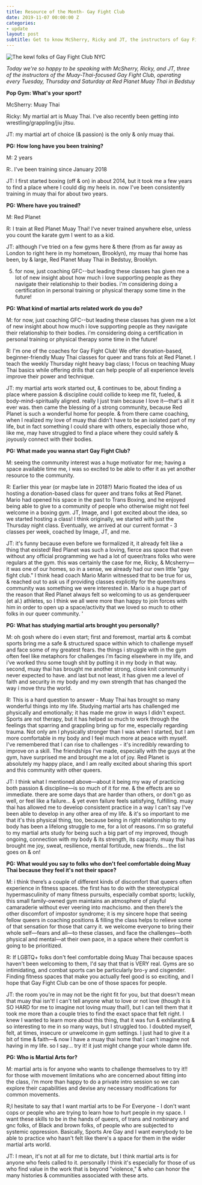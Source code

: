 ```yaml
---
title: Resource of the Month- Gay Fight Club 
date: 2019-11-07 00:00:00 Z
categories:
- update
layout: post
subtitle: Get to know McSherry, Ricky and JT, the instructors of Gay Fight Club!
---
```


![The kewl folks of Gay Fight Club NYC](/assets/)

 _Today we're so happy to be speaking with McSherry, Ricky, and JT, three of the instructors of the Muay-Thai-focused Gay Fight Club, operating every Tuesday, Thursday and Saturday at Red Planet Muay Thai in Bedstuy_
 
 **Pop Gym: What's your sport?**
 
McSherry: Muay Thai 

Ricky: My martial art is Muay Thai. I've also recently been getting into wrestling/grappling/jiu jitsu.

JT: my martial art of choice (& passion) is the only & only muay thai.

**PG: How long have you been training?**

M: 2 years

R:. I've been training since January 2018

JT: I first started boxing (off & on) in about 2014, but it took me a few years to find a place where I could dig my heels in. now I've been consistently training in muay thai for about two years.

**PG: Where have you trained?**

M: Red Planet 

R: I train at Red Planet Muay Thai! I've never trained anywhere else, unless you count the karate gym I went to as a kid.

JT:  although I've tried on a few gyms here & there (from as far away as London to right here in my hometown, Brooklyn), my muay thai home has been, by & large, Red Planet Muay Thai in Bedstuy, Brooklyn. 

5. for now, just coaching GFC--but leading these classes has given me a lot of new insight about how much i love supporting people as they navigate their relationship to their bodies. i'm considering doing a certification in personal training or physical therapy some time in the future!

**PG: What kind of martial arts related work do you do?**

M: for now, just coaching GFC--but leading these classes has given me a lot of new insight about how much i love supporting people as they navigate their relationship to their bodies. i'm considering doing a certification in personal training or physical therapy some time in the future!

R: I'm one of the coaches for Gay Fight Club! We offer donation-based, beginner-friendly Muay Thai classes for queer and trans folx at Red Planet. I teach the weekly Thursday night heavy bag class; I focus on teaching Muay Thai basics while offering drills that can help people of all experience levels improve their power and technique. 

JT: my martial arts work started out, & continues to be, about finding a place where passion & discipline could collide to keep me fit, fueled, & body-mind-spiritually aligned. really I just train because I love it—that's all it ever was. then came the blessing of a strong community, because Red Planet is such a wonderful home for people. & from there came coaching, when I realized my love of muay thai didn't have to be an isolated part of my life, but in fact something I could share with others, especially those who, like me, may have struggled to find a place where they could safely & joyously connect with their bodies.


**PG: What made you wanna start Gay Fight Club?**

M: seeing the community interest was a huge motivator for me; having a space available time me, i was so excited to be able to offer it as yet another resource to the community.

R: Earlier this year (or maybe late in 2018?) Mario floated the idea of us hosting a donation-based class for queer and trans folks at Red Planet. Mario had opened his space in the past to Trans Boxing, and he enjoyed being able to give to a community of people who otherwise might not feel welcome in a boxing gym. JT, Image, and I got excited about the idea, so we started hosting a class! I think originally, we started with just the Thursday night class. Eventually, we arrived at our current format - 3 classes per week, coached by Image, JT, and me.

JT: it's funny because even before we formalized it, it already felt like a thing that existed! Red Planet was such a loving, fierce ass space that even without any official programming we had a lot of queer/trans folks who were regulars at the gym. this was certainly the case for me, Ricky, & Mcsherry—it was one of our homes, so in a sense, we already had our own little "gay fight club." I think head coach Mario Marin witnessed that to be true for us, & reached out to ask us if providing classes explicitly for the queer/trans community was something we were interested in. Mario is a huge part of the reason that Red Planet always felt so welcoming to us as genderqueer (et al.) athletes, so I think we all were more than happy to join forces with him in order to open up a space/activity that we loved so much to other folks in our queer community. '

**PG: What has studying martial arts brought you personally?**

M: oh gosh where do i even start; first and foremost, martial arts & combat sports bring me a safe & structured space within which to challenge myself and face some of my greatest fears. the things i struggle with in the gym often feel like metaphors for challenges i’m facing elsewhere in my life, and i’ve worked thru some tough shit by putting it in my body in that way. second, muay thai has brought me another strong, close knit community i never expected to have. and last but not least, it has given me a level of faith and security in my body and my own strength that has changed the way i move thru the world. 

R: This is a hard question to answer - Muay Thai has brought so many wonderful things into my life. Studying martial arts has challenged me physically and emotionally; it has made me grow in ways I didn't expect. Sports are not therapy, but it has helped so much to work through the feelings that sparring and grappling bring up for me, especially regarding trauma. Not only am I physically stronger than I was when I started, but I am more comfortable in my body and I feel much more at peace with myself. I've remembered that I can rise to challenges - it's incredibly rewarding to improve on a skill. The friendships I've made, especially with the guys at the gym, have surprised me and brought me a lot of joy. Red Planet is absolutely my happy place, and I am really excited about sharing this sport and this community with other queers.

JT: I think what I mentioned above—about it being my way of practicing both passion & discipline—is so much of it for me. & the effects are so immediate. there are some days that are harder than others, or don't go as well, or feel like a failure... & yet even failure feels satisfying, fulfilling. muay thai has allowed me to develop consistent practice in a way I can't say I've been able to develop in any other area of my life. & it's so important to me that it's this physical thing, too, because being in right relationship to my body has been a lifelong struggle to me, for a lot of reasons. I'm so grateful to my martial arts study for being such a big part of my improved, though ongoing, connection with my body & its strength, its capacity. muay thai has brought me joy, sweat, resilience, mental fortitude, new friends... the list goes on & on!

**PG: What would you say to folks who don't feel comfortable doing Muay Thai because they feel it's not their space?** 

M: i think there’s a couple of different kinds of discomfort that queers often experience in fitness spaces. the first has to do with the stereotypical hypermasculinity of many fitness pursuits, especially combat sports; luckily, this small family-owned gym maintains an atmosphere of playful camaraderie without ever veering into machcismo. and then there’s the other discomfort of impostor syndrome; it is my sincere hope that seeing fellow queers in coaching positions & filling the class helps to relieve some of that sensation for those that carry it. we welcome everyone to bring their whole self—fears and all—to these classes, and face the challenges—both physical and mental—at their own pace, in a space where their comfort is going to be prioritized. 

R: If LGBTQ+ folks don't feel comfortable doing Muay Thai because spaces haven't been welcoming to them, I'd say that that is VERY real. Gyms are so intimidating, and combat sports can be particularly bro-y and cisgender. Finding fitness spaces that make you actually feel good is so exciting, and I hope that Gay Fight Club can be one of those spaces for people.

JT: the room you're in may not be the right fit for you, but that doesn't mean that muay thai isn't! I can't tell anyone what to love or not love (though it is SO HARD for me to imagine not loving muay thai!), but I can tell them that it took me more than a couple tries to find the exact space that felt right. I knew I wanted to learn more about this thing, that it was fun & exhilarating & so interesting to me in so many ways, but I struggled too. I doubted myself, felt, at times, insecure or unwelcome in gym settings. I just had to give it a bit of time & faith—& now I have a muay thai home that I can't imagine not having in my life. so I say... try it! it just might change your whole damn life.

**PG: Who is Martial Arts for?**

M: martial arts is for anyone who wants to challenge themselves to try it!! for those with movement limitations who are concerned about fitting into the class, i’m more than happy to do a private intro session so we can explore their capabilities and devise any necessary modifications for common movements. 

R;I hesitate to say that I want martial arts to be For Everyone - I don't want cops or people who are trying to learn how to hurt people in my space. I want these skills to be in the hands of queers, of trans and nonbinary and gnc folks, of Black and brown folks, of people who are subjected to systemic oppression. Basically, Sports Are Gay and I want everybody to be able to practice who hasn't felt like there's a space for them in the wider martial arts world.

JT: I mean, it's not at all for me to dictate, but I think martial arts is for anyone who feels called to it. personally I think it's especially for those of us who find value in the work that is beyond "violence," & who can honor the many histories & communities associated with these arts.
    
    
  
